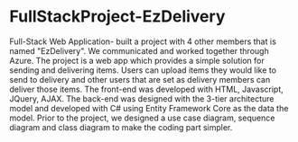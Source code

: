# FullStackProject-EzDelivery
Full-Stack Web Application- built a project with 4 other members that is named "EzDelivery". We communicated and worked together through Azure. The project is a web app which provides a simple solution for sending and delivering items. Users can upload items they would like to send to delivery and other users that are set as delivery members can deliver those items. The front-end was developed with HTML, Javascript, JQuery, AJAX. The back-end was designed with the 3-tier architecture model and developed with C# using Entity Framework Core as the data the model. Prior to the project, we designed a use case diagram, sequence diagram and class diagram to make the coding part simpler.
